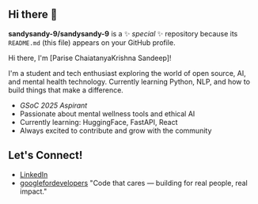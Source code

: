 ## Hi there 👋
**sandysandy-9/sandysandy-9** is a ✨ _special_ ✨ repository because its `README.md` (this file) appears on your GitHub profile.

Hi there, I'm [Parise ChaiatanyaKrishna Sandeep]!

I'm a student and tech enthusiast exploring the world of open source, AI, and mental health technology. Currently learning Python, NLP, and how to build things that make a difference.

- *GSoC 2025 Aspirant*  
- Passionate about mental wellness tools and ethical AI  
- Currently learning: HuggingFace, FastAPI, React  
- Always excited to contribute and grow with the community  

## Let's Connect!
- [LinkedIn](https://www.linkedin.com/in/parise-sandeep/)
- [googlefordevelopers](https://g.dev/sandeep_bharathcollage)
"Code that cares — building for real people, real impact."
